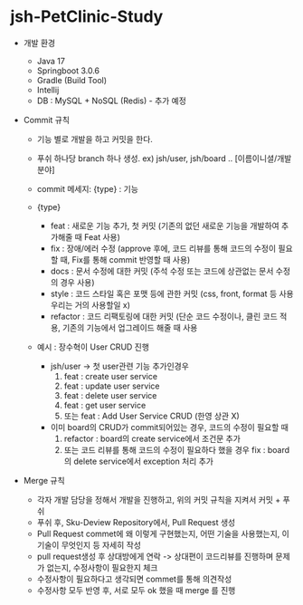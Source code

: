 # jsh-PetClinic-Study

- 개발 환경
    - Java 17
    - Springboot 3.0.6
    - Gradle (Build Tool)
    - Intellij
    - DB : MySQL + NoSQL (Redis) - 추가 예정


- Commit 규칙
    - 기능 별로 개발을 하고 커밋을 한다.
    - 푸쉬 하나당 branch 하나 생성. ex) jsh/user, jsh/board ..  [이름이니셜/개발분야]
    - commit 메세지: {type} : 기능
    - {type}
        - feat : 새로운 기능 추가, 첫 커밋 (기존의 없던 새로운 기능을 개발하여 추가해줄 때 Feat 사용)
        - fix : 장애/에러 수정 (approve 후에, 코드 리뷰를 통해 코드의 수정이 필요할 때, Fix를 통해 commit 반영할 때 사용)
        - docs : 문서 수정에 대한 커밋 (주석 수정 또는 코드에 상관없는 문서 수정의 경우 사용)
        - style : 코드 스타일 혹은 포맷 등에 관한 커밋 (css, front, format 등 사용 우리는 거의 사용할일 x)
        - refactor : 코드 리팩토링에 대한 커밋 (단순 코드 수정이나, 클린 코드 적용, 기존의 기능에서 업그레이드 해줄 때 사용

    - 예시 : 장수혁이 User CRUD 진행
        - jsh/user -> 첫 user관련 기능 추가인경우
            1. feat : create user service
            2. feat : update user service
            3. feat : delete user service
            4. feat : get user service
            5. 또는 feat : Add User Service CRUD (한영 상관 X)
        - 이미 board의 CRUD가 commit되어있는 경우, 코드의 수정이 필요할 때
            1. refactor : board의 create service에서 조건문 추가
            2. 또는 코드 리뷰를 통해 코드의 수정이 필요하다 했을 경우
               fix : board의 delete service에서 exception 처리 추가

- Merge 규칙
    - 각자 개발 담당을 정해서 개발을 진행하고, 위의 커밋 규칙을 지켜서 커밋 + 푸쉬 
    - 푸쉬 후, Sku-Deview Repository에서, Pull Request 생성
    - Pull Request commet에 왜 이렇게 구현했는지, 어떤 기술을 사용했는지, 이 기술이 무엇인지 등 자세히 작성
    - pull request생성 후 상대방에게 연락 -> 상대편이 코드리뷰를 진행하며 문제가 없는지, 수정사항이 필요한지 체크
    - 수정사항이 필요하다고 생각되면 commet를 통해 의견작성
    - 수정사항 모두 반영 후, 서로 모두 ok 했을 때 merge 를 진행








